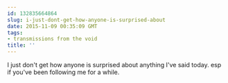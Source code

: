 ```yaml
---
id: 132835664864
slug: i-just-dont-get-how-anyone-is-surprised-about
date: 2015-11-09 00:35:09 GMT
tags:
- transmissions from the void
title: ''
---
```

I just don't get how anyone is surprised about anything I've said today. esp if you've been following me for a while.